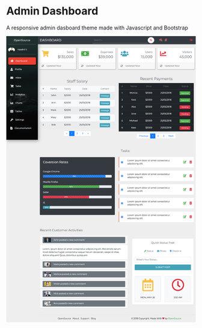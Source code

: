 # Admin Dashboard
 A responsive admin dasboard theme made with Javascript and Bootstrap

![Website Screenshot](https://github.com/yharshil/Admin-Dashboard/blob/master/ssWebsite.png)
